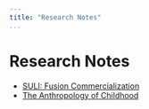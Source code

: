 ```yaml
---
title: "Research Notes"
...
```


# Research Notes
- [SULI: Fusion Commercialization](research-notes/fusion-com.html)
- [The Anthropology of Childhood](research-notes/anthro-children.html)
